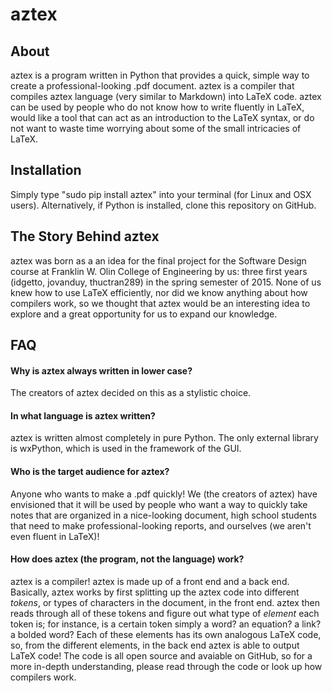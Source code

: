 # aztex
## About
aztex is a program written in Python that provides a quick, simple way to create a professional-looking .pdf document.
aztex is a compiler that compiles aztex language (very similar to Markdown) into LaTeX code. aztex can be used by people
who do not know how to write fluently in LaTeX, would like a tool that can act as an introduction to the LaTeX syntax,
or do not want to waste time worrying about some of the small intricacies of LaTeX.

## Installation
Simply type "sudo pip install aztex" into your terminal (for Linux and OSX users). Alternatively, if Python is installed,
clone this repository on GitHub.

## The Story Behind aztex
aztex was born as a an idea for the final project for the Software Design course at Franklin W. Olin College of Engineering by us: three 
first years (idgetto, jovanduy, thuctran289) in the spring semester of 2015. None of us knew how to use LaTeX efficiently, nor did we
know anything about how compilers work, so we thought that aztex would be an interesting idea to explore and a great opportunity for us
to expand our knowledge. 

## FAQ
#### Why is aztex always written in lower case?
The creators of aztex decided on this as a stylistic choice.
#### In what language is aztex written?
aztex is written almost completely in pure Python. The only external library is wxPython, which is used in the framework of
the GUI.
#### Who is the target audience for aztex?
Anyone who wants to make a .pdf quickly! We (the creators of aztex) have envisioned that it will be used by
people who want a way to quickly take notes that are organized in a nice-looking document, high school students that 
need to make professional-looking reports, and ourselves (we aren't even fluent in LaTeX)!
#### How does aztex (the program, not the language) work?
aztex is a compiler! aztex is made up of a front end and a back end.
Basically, aztex works by first splitting up the aztex code into different *tokens*, or types of
characters in the document, in the front end. aztex then reads through all of these tokens and figure out what type of *element* each
token is; for instance, is a certain token simply a word? an equation? a link? a bolded word? Each of these elements
has its own analogous LaTeX code, so, from the different elements, in the back end aztex is able to output LaTeX code! The code is
all open source and avaiable on GitHub, so for a more in-depth understanding, please read through the code or look up how compilers work.
